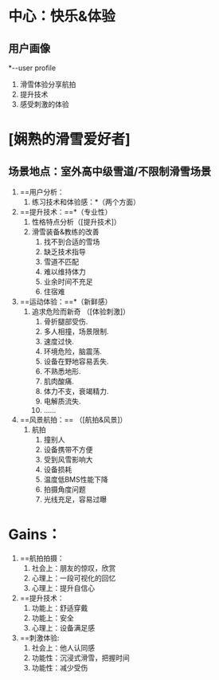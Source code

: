# 中心：快乐&体验
## 用户画像
*--user profile

1. 滑雪体验分享航拍
2. 提升技术
3. 感受刺激的体验
# [娴熟的滑雪爱好者]
## 场景地点：室外高中级雪道/不限制滑雪场景

1. ==用户分析：
	1. 练习技术和体验感：*（两个方面）
2. ==提升技术：==*（专业性）
	1. 性格特点分析（[提升技术]）
	2. 滑雪装备&教练的改善
		1. 找不到合适的雪场
		2. 缺乏技术指导
		3. 雪道不匹配
		4. 难以维持体力
		5. 业余时间不充足
		6. 住宿难
3. ==运动体验：==*（新鲜感）
	1. 追求危险而新奇 （[体验刺激]）
		1. 骨折腿部受伤.
		2. 多人相撞，场景限制.
		3. 速度过快.
		4. 环境危险，脑震荡.
		5. 设备在野地容易丢失.
		6. 不熟悉地形.
		7. 肌肉酸痛.
		8. 体力不支，衰竭精力.
		9. 电解质流失.
		10. ......
4. ==风景航拍：==  （[航拍&风景]）
	1. 航拍
		1. 撞别人
		2. 设备携带不方便
		3. 受到风雪影响大
		4. 设备损耗
		5. 温度低BMS性能下降
		6. 拍摄角度问题
		7. 光线充足，容易过曝
# Gains：

1. ==航拍拍摄：
	1. 社会上：朋友的惊叹，欣赏
	2. 心理上：一段可视化的回忆
	3. 心理上：提升自信心
2. ==提升技术：
	1. 功能上：舒适穿戴
	2. 功能上：安全
	3. 心理上：设备满足感
3. ==刺激体验:
	1. 社会上：他人认同感
	2. 功能性：沉浸式滑雪，把握时间
	3. 功能性：减少受伤
